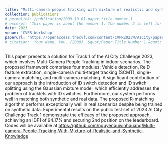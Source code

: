 ```yaml
---
title: "Multi-camera people tracking with mixture of realistic and synthetic knowledge"
collection: publications
# permalink: /publication/2009-10-01-paper-title-number-1
# excerpt: 'This paper is about the number 1. The number 2 is left for future work.'
date: 2023
venue: 'CVPR Workshop'
paperurl: 'https://openaccess.thecvf.com/content/CVPR2023W/AICity/papers/Nguyen_Multi-Camera_People_Tracking_With_Mixture_of_Realistic_and_Synthetic_Knowledge_CVPRW_2023_paper.pdf'
# citation: 'Your Name, You. (2009). &quot;Paper Title Number 1.&quot; <i>Journal 1</i>. 1(1).'
---
```

This paper presents a solution for Track 1 of the AI City Challenge 2023, which involves Multi-Camera People Tracking in indoor scenarios. The proposed framework comprises four modules: Vehicle detection, ReID feature extraction, single-camera multi-target tracking (SCMT), single-camera matching, and multi-camera matching. A significant contribution of our approach is the introduction of ID switch detection and ID switch splitting using the Gaussian mixture model, which efficiently addresses the problem of tracklets with ID switches. Furthermore, our system performs well in matching both synthetic and real data. The proposed R-matching algorithm performs exceptionally well in real scenarios despite being trained on synthetic data. Experimental results on the public test set of 2023 AI City Challenge Track 1 demonstrate the efficacy of the proposed approach, achieving an IDF1 of 94.17% and securing 2nd position on the leaderboard. Codes will be available at https://github.com/nguyenquivinhquang/Multi-camera-People-Tracking-With-Mixture-of-Realistic-and-Synthetic-Knowledge
<!-- [Download paper here](https://openaccess.thecvf.com/content/CVPR2023W/AICity/papers/Nguyen_Multi-Camera_People_Tracking_With_Mixture_of_Realistic_and_Synthetic_Knowledge_CVPRW_2023_paper.pdf) -->

<!-- Recommended citation: Your Name, You. (2009). "Paper Title Number 1." <i>Journal 1</i>. 1(1). -->